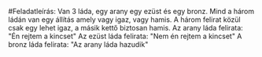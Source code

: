 #Feladatleírás:
Van 3 láda, egy arany egy ezüst és egy bronz. Mind a három ládán van egy állítás amely vagy igaz, vagy hamis. 
A három felirat közül csak egy lehet igaz, a másik kettő biztosan hamis. 
Az arany láda felirata: "Én rejtem a kincset"
Az ezüst láda felirata: "Nem én rejtem a kincset"
A bronz láda felirata: "Az arany láda hazudik"
